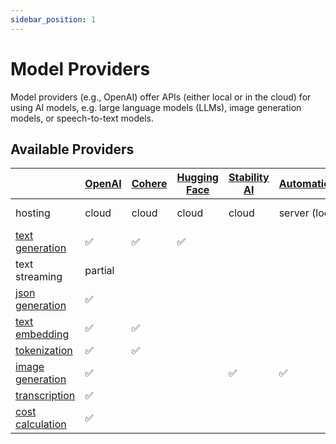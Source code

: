 ```yaml
---
sidebar_position: 1
---
```


# Model Providers

Model providers (e.g., OpenAI) offer APIs (either local or in the cloud) for using AI models, e.g. large language models (LLMs), image generation models, or speech-to-text models.

## Available Providers

|                                                                         | [OpenAI](https://ai-utils.dev/integration/model-provider/openai) | [Cohere](https://ai-utils.dev/integration/model-provider/cohere) | [Hugging Face](https://ai-utils.dev/integration/model-provider/huggingface) | [Stability AI](https://ai-utils.dev/integration/model-provider/stability) | [Automatic1111](https://ai-utils.dev/integration/model-provider/automatic1111) | [Llama.cpp](https://ai-utils.dev/integration/model-provider/llama) |
| ----------------------------------------------------------------------- | ---------------------------------------------------------------- | ---------------------------------------------------------------- | --------------------------------------------------------------------------- | ------------------------------------------------------------------------- | ------------------------------------------------------------------------------ | ------------------------------------------------------------------ |
| hosting                                                                 | cloud                                                            | cloud                                                            | cloud                                                                       | cloud                                                                     | server (local)                                                                 | server (local)                                                     |
| [text generation](https://ai-utils.dev/concept/model/text-generation)   | ✅                                                               | ✅                                                               | ✅                                                                          |                                                                           |                                                                                | ✅                                                                 |
| text streaming                                                          | partial                                                          |                                                                  |                                                                             |                                                                           |                                                                                |
| [json generation](https://ai-utils.dev/concept/model/json-generation)   | ✅                                                               |                                                                  |                                                                             |                                                                           |                                                                                |
| [text embedding](https://ai-utils.dev/concept/model/text-embedding)     | ✅                                                               | ✅                                                               |                                                                             |                                                                           |                                                                                |
| [tokenization](https://ai-utils.dev/concept/model/text-tokenization)    | ✅                                                               | ✅                                                               |                                                                             |                                                                           |                                                                                |
| [image generation](https://ai-utils.dev/concept/model/image-generation) | ✅                                                               |                                                                  |                                                                             | ✅                                                                        | ✅                                                                             |
| [transcription](https://ai-utils.dev/concept/model/transcription)       | ✅                                                               |                                                                  |                                                                             |                                                                           |                                                                                |
| [cost calculation](https://ai-utils.dev/concept/run/cost-calculation)   | ✅                                                               |                                                                  |                                                                             |                                                                           |                                                                                |
